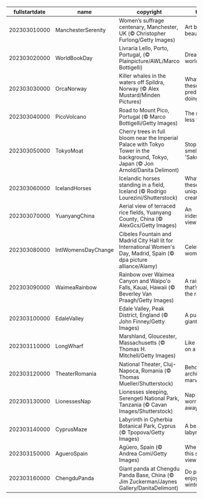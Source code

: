 |fullstartdate|name|copyright|title|image|
|--|--|--|--|--|
202303010000|ManchesterSerenity|Women’s suffrage centenary, Manchester, UK (© Christopher Furlong/Getty Images)|Art beyond beauty|![](/en-GB/2023/03/202303010000ManchesterSerenity.jpg)|
202303020000|WorldBookDay|Livraria Lello, Porto, Portugal, (© Plainpicture/AWL/Marco Bottigelli)|Dream world|![](/en-GB/2023/03/202303020000WorldBookDay.jpg)|
202303030000|OrcaNorway|Killer whales in the waters off Spildra, Norway (© Alex Mustard/Minden Pictures)|What are these predators doing?|![](/en-GB/2023/03/202303030000OrcaNorway.jpg)|
202303040000|PicoVolcano|Road to Mount Pico, Portugal (© Marco Bottigelli/Getty Images)|The road less taken?|![](/en-GB/2023/03/202303040000PicoVolcano.jpg)|
202303050000|TokyoMoat|Cherry trees in full bloom near the Imperial Palace with Tokyo Tower in the background, Tokyo, Japan (© Jon Arnold/Danita Delimont)|Stop and smell the 'Sakura|![](/en-GB/2023/03/202303050000TokyoMoat.jpg)|
202303060000|IcelandHorses|Icelandic horses standing in a field, Iceland (© Rodrigo Lourezini/Shutterstock)|What are these unique creatures?|![](/en-GB/2023/03/202303060000IcelandHorses.jpg)|
202303070000|YuanyangChina|Aerial view of terraced rice fields, Yuanyang County, China (© AlexGcs/Getty Images)|An iridescent view|![](/en-GB/2023/03/202303070000YuanyangChina.jpg)|
202303080000|IntlWomensDayChange|Cibeles Fountain and Madrid City Hall lit for International Women's Day, Madrid, Spain (© dpa picture alliance/Alamy)|Celebrating women|![](/en-GB/2023/03/202303080000IntlWomensDayChange.jpg)|
202303090000|WaimeaRainbow|Rainbow over Waimea Canyon and Waipo'o Falls, Kauai, Hawaii (© Beverley Van Praagh/Getty Images)|A rainbow that’s worth the rainfall|![](/en-GB/2023/03/202303090000WaimeaRainbow.jpg)|
202303100000|EdaleValley|Edale Valley, Peak District, England (© John Finney/Getty Images)|A puzzle for giants|![](/en-GB/2023/03/202303100000EdaleValley.jpg)|
202303110000|LongWharf|Marshland, Gloucester, Massachusetts (© Thomas H. Mitchell/Getty Images)|Like paint on a canvas|![](/en-GB/2023/03/202303110000LongWharf.jpg)|
202303120000|TheaterRomania|National Theater, Cluj-Napoca, Romania (© Thomas Mueller/Shutterstock)|Behold the architectural marvel|![](/en-GB/2023/03/202303120000TheaterRomania.jpg)|
202303130000|LionessesNap|Lionesses sleeping, Serengeti National Park, Tanzania (© Cavan Images/Shutterstock)|Nap your worries away|![](/en-GB/2023/03/202303130000LionessesNap.jpg)|
202303140000|CyprusMaze|Labyrinth in Cyherbia Botanical Park, Cyprus (© Tpopova/Getty Images)|A beautiful labyrinth|![](/en-GB/2023/03/202303140000CyprusMaze.jpg)|
202303150000|AgueroSpain|Agüero, Spain (© Andrea Comi/Getty Images)|Where is this scenic view?|![](/en-GB/2023/03/202303150000AgueroSpain.jpg)|
202303160000|ChengduPanda|Giant panda at Chengdu Panda Base, China (© Jim Zuckerman/Jaynes Gallery/DanitaDelimont)|Do pandas enjoy winter?|![](/en-GB/2023/03/202303160000ChengduPanda.jpg)|
